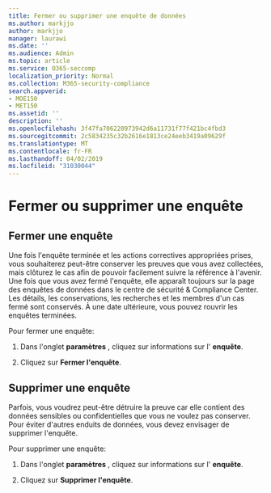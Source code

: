 ```yaml
---
title: Fermer ou supprimer une enquête de données
ms.author: markjjo
author: markjjo
manager: laurawi
ms.date: ''
ms.audience: Admin
ms.topic: article
ms.service: O365-seccomp
localization_priority: Normal
ms.collection: M365-security-compliance
search.appverid:
- MOE150
- MET150
ms.assetid: ''
description: ''
ms.openlocfilehash: 3f47fa706220973942d6a11731f77f421bc4fbd3
ms.sourcegitcommit: 2c5834235c32b2616e1813ce24eeb3419a09629f
ms.translationtype: MT
ms.contentlocale: fr-FR
ms.lasthandoff: 04/02/2019
ms.locfileid: "31030044"
---
```

# <a name="close-or-delete-an-investigation"></a>Fermer ou supprimer une enquête

## <a name="close-an-investigation"></a>Fermer une enquête

 Une fois l'enquête terminée et les actions correctives appropriées prises, vous souhaiterez peut-être conserver les preuves que vous avez collectées, mais clôturez le cas afin de pouvoir facilement suivre la référence à l'avenir. Une fois que vous avez fermé l'enquête, elle apparaît toujours sur la page des enquêtes de données dans le centre de sécurité & Compliance Center. Les détails, les conservations, les recherches et les membres d'un cas fermé sont conservés. À une date ultérieure, vous pouvez rouvrir les enquêtes terminées.

Pour fermer une enquête:

1. Dans l'onglet **paramètres** , cliquez sur informations sur l' **enquête**.

2. Cliquez sur **Fermer l'enquête**. 


## <a name="delete-an-investigation"></a>Supprimer une enquête

Parfois, vous voudrez peut-être détruire la preuve car elle contient des données sensibles ou confidentielles que vous ne voulez pas conserver. Pour éviter d'autres enduits de données, vous devez envisager de supprimer l'enquête.

Pour supprimer une enquête:

1. Dans l'onglet **paramètres** , cliquez sur informations sur l' **enquête**.

2. Cliquez sur **Supprimer l'enquête**. 